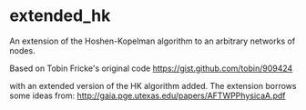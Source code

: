 extended_hk
===========

An extension of the Hoshen-Kopelman algorithm to an arbitrary networks of nodes.

Based on Tobin Fricke's original code 
https://gist.github.com/tobin/909424

with an extended version of the HK algorithm added. The extension borrows some ideas from:
http://gaia.pge.utexas.edu/papers/AFTWPPhysicaA.pdf
